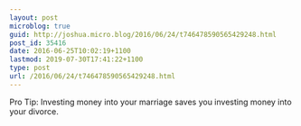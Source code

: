 ```yaml
---
layout: post
microblog: true
guid: http://joshua.micro.blog/2016/06/24/t746478590565429248.html
post_id: 35416
date: 2016-06-25T10:02:19+1100
lastmod: 2019-07-30T17:41:22+1100
type: post
url: /2016/06/24/t746478590565429248.html
---
```

Pro Tip: Investing money into your marriage saves you investing money into your divorce.
